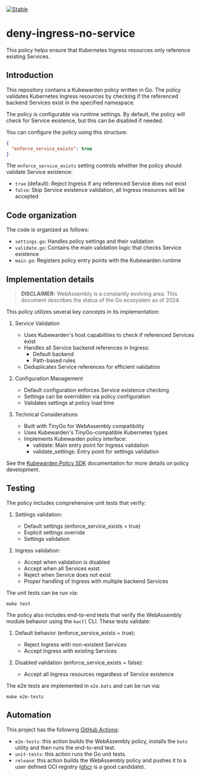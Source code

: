 [![Stable](https://img.shields.io/badge/status-stable-brightgreen?style=for-the-badge)](https://github.com/kubewarden/community/blob/main/REPOSITORIES.md#stable)

# deny-ingress-no-service

This policy helps ensure that Kubernetes Ingress resources only reference existing Services.

## Introduction

This repository contains a Kubewarden policy written in Go. The policy validates Kubernetes Ingress resources by checking if the referenced backend Services exist in the specified namespace.

The policy is configurable via runtime settings. By default, the policy will check for Service existence, but this can be disabled if needed.

You can configure the policy using this structure:

```json
{
  "enforce_service_exists": true
}
```

The `enforce_service_exists` setting controls whether the policy should validate Service existence:
- `true` (default): Reject Ingress if any referenced Service does not exist
- `false`: Skip Service existence validation, all Ingress resources will be accepted

## Code organization

The code is organized as follows:
- `settings.go`: Handles policy settings and their validation
- `validate.go`: Contains the main validation logic that checks Service existence
- `main.go`: Registers policy entry points with the Kubewarden runtime

## Implementation details

> **DISCLAIMER:** WebAssembly is a constantly evolving area.
> This document describes the status of the Go ecosystem as of 2024.

This policy utilizes several key concepts in its implementation:

1. Service Validation
   - Uses Kubewarden's host capabilities to check if referenced Services exist
   - Handles all Service backend references in Ingress:
     - Default backend
     - Path-based rules
   - Deduplicates Service references for efficient validation

2. Configuration Management
   - Default configuration enforces Service existence checking
   - Settings can be overridden via policy configuration
   - Validates settings at policy load time

3. Technical Considerations
   - Built with TinyGo for WebAssembly compatibility
   - Uses Kubewarden's TinyGo-compatible Kubernetes types
   - Implements Kubewarden policy interface:
     - validate: Main entry point for Ingress validation
     - validate_settings: Entry point for settings validation

See the [Kubewarden Policy SDK](https://github.com/kubewarden/policy-sdk-go) documentation for more details on policy development.

## Testing

The policy includes comprehensive unit tests that verify:

1. Settings validation:
   - Default settings (enforce_service_exists = true)
   - Explicit settings override
   - Settings validation

2. Ingress validation:
   - Accept when validation is disabled
   - Accept when all Services exist
   - Reject when Service does not exist
   - Proper handling of Ingress with multiple backend Services

The unit tests can be run via:

```console
make test
```

The policy also includes end-to-end tests that verify the WebAssembly module behavior using the `kwctl` CLI. These tests validate:

1. Default behavior (enforce_service_exists = true):
   - Reject Ingress with non-existent Services
   - Accept Ingress with existing Services

2. Disabled validation (enforce_service_exists = false):
   - Accept all Ingress resources regardless of Service existence

The e2e tests are implemented in `e2e.bats` and can be run via:

```console
make e2e-tests
```

## Automation

This project has the following [GitHub Actions](https://docs.github.com/en/actions):

- `e2e-tests`: this action builds the WebAssembly policy,
installs the `bats` utility and then runs the end-to-end test.
- `unit-tests`: this action runs the Go unit tests.
- `release`: this action builds the WebAssembly policy and pushes it to a user defined OCI registry
([ghcr](https://ghcr.io) is a good candidate).

